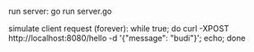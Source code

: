 run server:
go run server.go

simulate client request (forever):
while true; do curl -XPOST http://localhost:8080/hello -d '{"message": "budi"}'; echo; done
